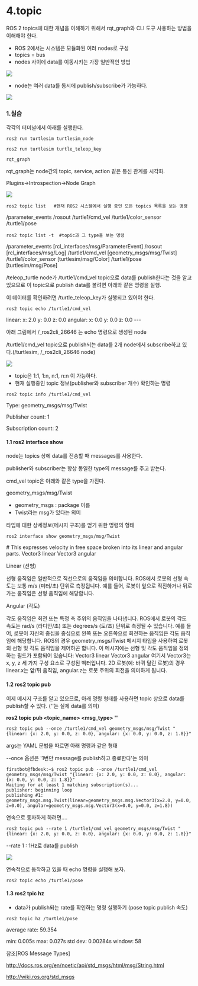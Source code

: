 #  4.topic

ROS 2 topics에 대한 개념을 이해하기 위해서 rqt_graph와 CLI 도구 사용하는 방법을 이해해야 한다.

- ROS 2에서는 시스템은 모듈화된 여러 nodes로 구성
- topics = bus
- nodes 사이에 data를 이동시키는 가장 일반적인 방법

![](https://github.com/firstbot1/ROS2STUDY/blob/main/1.CLI%20tools/pic/4_1.gif)

- node는 여러 data를 동시에 publish/subscribe가 가능하다. 

![](https://github.com/firstbot1/ROS2STUDY/blob/main/1.CLI%20tools/pic/4_2.gif)



### 1.실습

각각의 터미널에서 아래를 실행한다.

```
ros2 run turtlesim turtlesim_node
```

```
ros2 run turtlesim turtle_teleop_key
```

```
rqt_graph
```

rqt_graph는 node간의 topic, service, action 같은 통신 관계를 시각화.

Plugins->Introspection->Node Graph

![](https://github.com/firstbot1/ROS2STUDY/blob/main/1.CLI%20tools/pic/4_3.png)

```
ros2 topic list   #﻿현재 ROS2 시스템에서 실행 중인 모든 topics 목록을 보는 명령
```

/parameter_events
/rosout
/turtle1/cmd_vel
/turtle1/color_sensor
/turtle1/pose

```
ros2 topic list -t  #topic과 그 type을 보는 명령
```

/parameter_events [rcl_interfaces/msg/ParameterEvent]
/rosout [rcl_interfaces/msg/Log]
/turtle1/cmd_vel [geometry_msgs/msg/Twist]
/turtle1/color_sensor [turtlesim/msg/Color]
/turtle1/pose [turtlesim/msg/Pose]



/teleop_turtle node가 /turtle1/cmd_vel topic으로 data를 publish한다는 것을 알고 있으므로 이 topic으로 publish data를 볼려면 아래와 같은 명령을 실행.

이 데이터를 확인하려면 /turtle_teleop_key가 실행되고 있어야 한다.

```
ros2 topic echo /turtle1/cmd_vel
```

linear:
  x: 2.0
  y: 0.0
  z: 0.0
angular:
  x: 0.0
  y: 0.0
  z: 0.0
  \---



아래 그림에서 /_ros2cli_26646 는 echo 명령으로 생성된 node

/turtle1/cmd_vel topic으로 publish되는 data를 2개 node에서 subscribe하고 있다.(/turtlesim, /_ros2cli_26646 node)

![](https://github.com/firstbot1/ROS2STUDY/blob/main/1.CLI%20tools/pic/4_4.png)

- topic은 1:1, 1:n, n:1, n:n 이 가능하다.
- 현재 실행중인 topic 정보(publisher와 subscriber 개수) 확인하는 명령

```
ros2 topic info /turtle1/cmd_vel
```

Type: geometry_msgs/msg/Twist

Publisher count: 1

Subscription count: 2



#### 1.1 ros2 interface show

node는 topics 상에 data를 전송할 때 messages를 사용한다.

publisher와 subscriber는 항상 동일한 type의 message를 주고 받는다.

cmd_vel topic은 아래와 같은 type을 가진다.

geometry_msgs/msg/Twist

- geometry_msgs : package 이름
- Twist라는 msg가 있다는 의미



타입에 대한 상세정보(메시지 구조)를 얻기 위한 명령의 형태

```
ros2 interface show geometry_msgs/msg/Twist
```

\# This expresses velocity in free space broken into its linear and angular parts.
   Vector3  linear
   Vector3  angular

Linear (선형)

 선형 움직임은 일반적으로 직선으로의 움직임을 의미합니다.  ROS에서 로봇의 선형 속도는 보통 m/s (미터/초) 단위로 측정됩니다. 예를 들어, 로봇이 앞으로 직진하거나 뒤로 가는 움직임은 선형 움직임에 해당합니다. 

Angular (각도) 

각도 움직임은 회전 또는 특정 축 주위의 움직임을 나타냅니다.  ROS에서 로봇의 각도 속도는 rad/s (라디안/초) 또는 degrees/s (도/초) 단위로 측정될 수 있습니다. 예를 들어, 로봇이 자신의 중심을 중심으로 왼쪽 또는 오른쪽으로 회전하는 움직임은 각도 움직임에 해당합니다. ROS의 경우 geometry_msgs/Twist 메시지 타입을 사용하여 로봇의 선형 및 각도 움직임을 제어하곤 합니다.  이 메시지에는 선형 및 각도 움직임을 정의하는 필드가 포함되어 있습니다: Vector3 linear Vector3 angular 여기서 Vector3는 x, y, z 세 가지 구성 요소로 구성된 벡터입니다.  2D 로봇(예: 바퀴 달린 로봇)의 경우 linear.x는 앞/뒤 움직임, angular.z는 로봇 주위의 회전을 의미하게 됩니다.



#### 1.2 ros2 topic pub

이제 메시지 구조를 알고 있으므로, 아래 명령 형태를 사용하면 topic 상으로 data를 publish할 수 있다. (''는 실제 data를 의미)

**ros2 topic pub <topic_name> <msg_type> '<args>'**

```
ros2 topic pub --once /turtle1/cmd_vel geometry_msgs/msg/Twist "{linear: {x: 2.0, y: 0.0, z: 0.0}, angular: {x: 0.0, y: 0.0, z: 1.8}}"
```

args는 YAML 문법을 따르면 아래 명령과 같은 형태

--once 옵션은 '1번만 message를 publish하고 종료한다'는 의미

```
firstbot@fbdesk:~$ ros2 topic pub --once /turtle1/cmd_vel geometry_msgs/msg/Twist "{linear: {x: 2.0, y: 0.0, z: 0.0}, angular: {x: 0.0, y: 0.0, z: 1.8}}"
Waiting for at least 1 matching subscription(s)...
publisher: beginning loop
publishing #1: geometry_msgs.msg.Twist(linear=geometry_msgs.msg.Vector3(x=2.0, y=0.0, z=0.0), angular=geometry_msgs.msg.Vector3(x=0.0, y=0.0, z=1.8))
```

연속으로 동자하게 하려면....

```
ros2 topic pub --rate 1 /turtle1/cmd_vel geometry_msgs/msg/Twist "{linear: {x: 2.0, y: 0.0, z: 0.0}, angular: {x: 0.0, y: 0.0, z: 1.8}}"
```

--rate 1 : 1Hz로 data를 publish

![](https://github.com/firstbot1/ROS2STUDY/blob/main/1.CLI%20tools/pic/4_5.png)

연속적으로 동작하고 있을 때 echo 명령을 실행해 보자.

```
ros2 topic echo /turtle1/pose
```



#### 1.3 ros2 tpic hz

- data가 publish되는 rate를 확인하는 명령 실행하기 (pose topic publish 속도)

```
ros2 topic hz /turtle1/pose
```

average rate: 59.354

  min: 0.005s max: 0.027s std dev: 0.00284s window: 58



참조[ROS Message Types]

http://docs.ros.org/en/noetic/api/std_msgs/html/msg/String.html

http://wiki.ros.org/std_msgs



